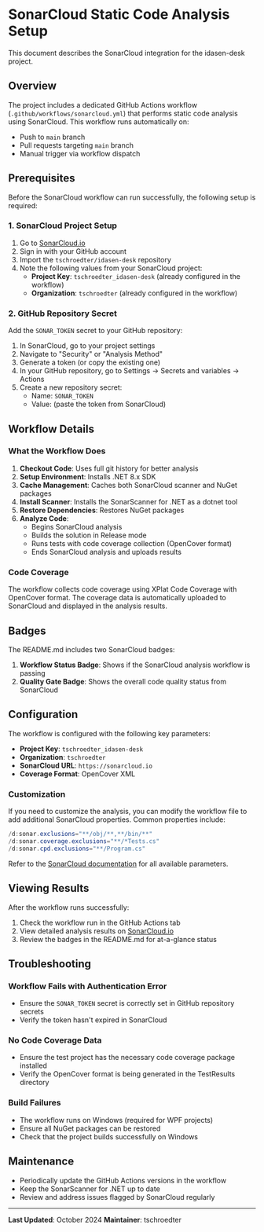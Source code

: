# SonarCloud Static Code Analysis Setup

This document describes the SonarCloud integration for the idasen-desk project.

## Overview

The project includes a dedicated GitHub Actions workflow (`.github/workflows/sonarcloud.yml`) that performs static code analysis using SonarCloud. This workflow runs automatically on:
- Push to `main` branch
- Pull requests targeting `main` branch
- Manual trigger via workflow dispatch

## Prerequisites

Before the SonarCloud workflow can run successfully, the following setup is required:

### 1. SonarCloud Project Setup

1. Go to [SonarCloud.io](https://sonarcloud.io/)
2. Sign in with your GitHub account
3. Import the `tschroedter/idasen-desk` repository
4. Note the following values from your SonarCloud project:
   - **Project Key**: `tschroedter_idasen-desk` (already configured in the workflow)
   - **Organization**: `tschroedter` (already configured in the workflow)

### 2. GitHub Repository Secret

Add the `SONAR_TOKEN` secret to your GitHub repository:

1. In SonarCloud, go to your project settings
2. Navigate to "Security" or "Analysis Method"
3. Generate a token (or copy the existing one)
4. In your GitHub repository, go to Settings → Secrets and variables → Actions
5. Create a new repository secret:
   - Name: `SONAR_TOKEN`
   - Value: (paste the token from SonarCloud)

## Workflow Details

### What the Workflow Does

1. **Checkout Code**: Uses full git history for better analysis
2. **Setup Environment**: Installs .NET 8.x SDK
3. **Cache Management**: Caches both SonarCloud scanner and NuGet packages
4. **Install Scanner**: Installs the SonarScanner for .NET as a dotnet tool
5. **Restore Dependencies**: Restores NuGet packages
6. **Analyze Code**:
   - Begins SonarCloud analysis
   - Builds the solution in Release mode
   - Runs tests with code coverage collection (OpenCover format)
   - Ends SonarCloud analysis and uploads results

### Code Coverage

The workflow collects code coverage using XPlat Code Coverage with OpenCover format. The coverage data is automatically uploaded to SonarCloud and displayed in the analysis results.

## Badges

The README.md includes two SonarCloud badges:

1. **Workflow Status Badge**: Shows if the SonarCloud analysis workflow is passing
2. **Quality Gate Badge**: Shows the overall code quality status from SonarCloud

## Configuration

The workflow is configured with the following key parameters:

- **Project Key**: `tschroedter_idasen-desk`
- **Organization**: `tschroedter`
- **SonarCloud URL**: `https://sonarcloud.io`
- **Coverage Format**: OpenCover XML

### Customization

If you need to customize the analysis, you can modify the workflow file to add additional SonarCloud properties. Common properties include:

```powershell
/d:sonar.exclusions="**/obj/**,**/bin/**"
/d:sonar.coverage.exclusions="**/*Tests.cs"
/d:sonar.cpd.exclusions="**/Program.cs"
```

Refer to the [SonarCloud documentation](https://docs.sonarcloud.io/advanced-setup/analysis-parameters/) for all available parameters.

## Viewing Results

After the workflow runs successfully:

1. Check the workflow run in the GitHub Actions tab
2. View detailed analysis results on [SonarCloud.io](https://sonarcloud.io/dashboard?id=tschroedter_idasen-desk)
3. Review the badges in the README.md for at-a-glance status

## Troubleshooting

### Workflow Fails with Authentication Error

- Ensure the `SONAR_TOKEN` secret is correctly set in GitHub repository secrets
- Verify the token hasn't expired in SonarCloud

### No Code Coverage Data

- Ensure the test project has the necessary code coverage package installed
- Verify the OpenCover format is being generated in the TestResults directory

### Build Failures

- The workflow runs on Windows (required for WPF projects)
- Ensure all NuGet packages can be restored
- Check that the project builds successfully on Windows

## Maintenance

- Periodically update the GitHub Actions versions in the workflow
- Keep the SonarScanner for .NET up to date
- Review and address issues flagged by SonarCloud regularly

---

**Last Updated**: October 2024
**Maintainer**: tschroedter
